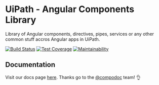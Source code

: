 # UiPath - Angular Components Library

Library of Angular components, directives, pipes, services or any other common stuff accros Angular apps in UiPath.

[![Build Status](https://uipath.visualstudio.com/angular-components/_apis/build/status/UiPath.angular-components?branchName=master)](https://uipath.visualstudio.com/angular-components/_build/latest?definitionId=387&branchName=master)
[![Test Coverage](https://api.codeclimate.com/v1/badges/61117dc99c96535bbfb2/test_coverage)](https://codeclimate.com/github/UiPath/angular-components/test_coverage)
[![Maintainability](https://api.codeclimate.com/v1/badges/61117dc99c96535bbfb2/maintainability)](https://codeclimate.com/github/UiPath/angular-components/maintainability)

## Documentation

Visit our docs page [here](https://uipath.github.io/angular-components). Thanks go to the [@compodoc](https://compodoc.app/) team! 👌


